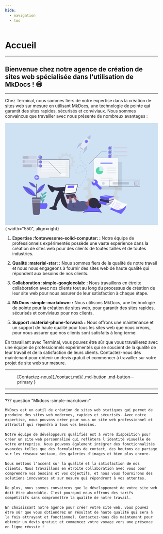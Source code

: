 ```yaml
---
hide:
  - navigation
  - toc
---
```


<head>
<script async src="https://pagead2.googlesyndication.com/pagead/js/adsbygoogle.js?client=ca-pub-8581054198315884"
     crossorigin="anonymous"></script>
</head>

# Accueil

---

## Bienvenue chez notre agence de création de sites web spécialisée dans l'utilisation de MkDocs ! :smile:

---

Chez Terminal, nous sommes fiers de notre expertise dans la création de sites web sur mesure en utilisant MkDocs, une technologie de pointe qui garantit des sites rapides, sécurisés et conviviaux. Nous sommes convaincus que travailler avec nous présente de nombreux avantages :

![Image title](./images/site.png){ width="550", align=right}

1. **Expertise :fontawesome-solid-computer: :** Notre équipe de professionnels expérimentés possède une vaste expérience dans la création de sites web pour des clients de toutes tailles et de toutes industries. 

2. **Qualité :material-star: :** Nous sommes fiers de la qualité de notre travail et nous nous engageons à fournir des sites web de haute qualité qui répondent aux besoins de nos clients.

3. **Collaboration :simple-googlecolab: :** Nous travaillons en étroite collaboration avec nos clients tout au long du processus de création de leur site web pour nous assurer de leur satisfaction à chaque étape.

4. **MkDocs :simple-markdown: :** Nous utilisons MkDocs, une technologie de pointe pour la création de sites web, pour garantir des sites rapides, sécurisés et conviviaux pour nos clients.

5. **Support :material-phone-forward: :** Nous offrons une maintenance et un support de haute qualité pour tous les sites web que nous créons, pour nous assurer que nos clients sont satisfaits à long terme.

En travaillant avec Terminal, vous pouvez être sûr que vous travaillerez avec une équipe de professionnels expérimentés qui se soucient de la qualité de leur travail et de la satisfaction de leurs clients. Contactez-nous dès maintenant pour obtenir un devis gratuit et commencer à travailler sur votre projet de site web sur mesure.

---

<figure markdown>
[Contactez-nous](./contact.md){ .md-button .md-button--primary }
</figure>

---

<ins class="adsbygoogle"
     style="display:block"
     data-ad-client="ca-pub-8581054198315884"
     data-ad-slot="1519463556"
     data-ad-format="auto"
     data-full-width-responsive="true"></ins>
<script>
     (adsbygoogle = window.adsbygoogle || []).push({});
</script>

---

??? question "Mkdocs :simple-markdown:"

    MkDocs est un outil de création de sites web statiques qui permet de produire des sites web modernes, rapides et sécurisés. Avec notre expertise, nous pouvons créer pour vous un site web professionnel et attractif qui répondra à tous vos besoins.

    Notre équipe de développeurs qualifiés est à votre disposition pour créer un site web personnalisé qui reflètera l'identité visuelle de votre entreprise. Nous pouvons également intégrer des fonctionnalités avancées telles que des formulaires de contact, des boutons de partage sur les réseaux sociaux, des galeries d'images et bien plus encore.

    Nous mettons l'accent sur la qualité et la satisfaction de nos clients. Nous travaillons en étroite collaboration avec vous pour comprendre vos besoins et vos objectifs, et nous vous fournirons des solutions innovantes et sur mesure qui répondront à vos attentes.

    De plus, nous sommes convaincus que le développement de votre site web doit être abordable. C'est pourquoi nous offrons des tarifs compétitifs sans compromettre la qualité de notre travail.

    En choisissant notre agence pour créer votre site web, vous pouvez être sûr que vous obtiendrez un résultat de haute qualité qui sera à la fois attrayant et fonctionnel. Contactez-nous dès maintenant pour obtenir un devis gratuit et commencez votre voyage vers une présence en ligne réussie !